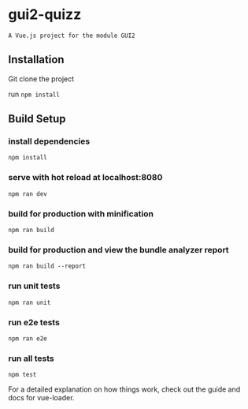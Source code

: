 # gui2-quizz

```
A Vue.js project for the module GUI2
```

## Installation

Git clone the project

run `npm install`

## Build Setup

### install dependencies

`npm install`

### serve with hot reload at localhost:8080

`npm ran dev`

### build for production with minification

`npm ran build`

### build for production and view the bundle analyzer report

`npm ran build --report`

### run unit tests

`npm ran unit`

### run e2e tests

`npm ran e2e`

### run all tests

`npm test`

For a detailed explanation on how things work, check out the guide and docs for vue-loader.
